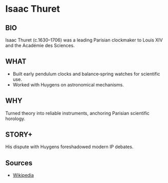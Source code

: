 ---
---
# Isaac Thuret

## BIO
Isaac Thuret (c.1630–1706) was a leading Parisian clockmaker to Louis XIV and the Académie des Sciences.

## WHAT
- Built early pendulum clocks and balance‑spring watches for scientific use.
- Worked with Huygens on astronomical mechanisms.

## WHY
Turned theory into reliable instruments, anchoring Parisian scientific horology.

## STORY+
His dispute with Huygens foreshadowed modern IP debates.

## Sources
- [Wikipedia](https://en.wikipedia.org/wiki/Isaac_Thuret)
